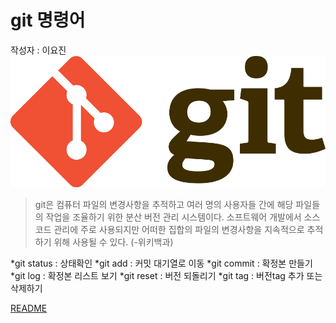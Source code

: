 # git 명령어
작성자 : 이요진
![git](../assets/git.png) 

> git은 컴퓨터 파일의 변경사항을 추적하고 여러 명의 사용자들 간에 해당 파일들의 작업을 조율하기 위한 분산 버전 관리 시스템이다. 소프트웨어 개발에서 소스 코드 관리에 주로 사용되지만 어떠한 집합의 파일의 변경사항을 지속적으로 추적하기 위해 사용될 수 있다.
(-위키백과)

*git status : 상태확인
*git add : 커밋 대기열로 이동
*git commit : 확정본 만들기
*git log : 확정본 리스트 보기
*git reset : 버전 되돌리기
*git tag : 버전tag 추가 또는 삭제하기

[README](../README.md)